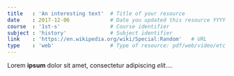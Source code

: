 ```yaml
---
title   : 'An interesting text'  # Title of your resource
date    : 2017-12-06             # Date you updated this resource YYYY-MM-DD
course  : '1st-s'                # Course identifier
subject : 'history'              # Subject identifier
link    : 'https://en.wikipedia.org/wiki/Special:Random'   # URL
type    : 'web'                  # Type of resource: pdf/web/video/etc
---
```


Lorem **ipsum** dolor sit amet, consectetur adipiscing *elit*....